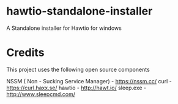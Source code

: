 # hawtio-standalone-installer
A Standalone installer for Hawtio for windows

# Credits

This project uses the following open source components

NSSM ( Non - Sucking Service Manager) - https://nssm.cc/
curl - https://curl.haxx.se/
hawtio - http://hawt.io/
sleep.exe - http://www.sleepcmd.com/
